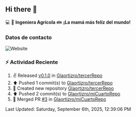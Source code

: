 ## Hi there 👋

:computer: :seedling: **Ingeniera Agrícola**
:family: **¡La mamá más felíz del mundo!**

### Datos de contacto

![Website](https://img.shields.io/website?url=https%3A%2F%2Fwww.linkedin.com%2Fin%2Falexandra-ortiz-rocha-180a008b%2F)

### :zap: Actividad Reciente

<!--RECENT_ACTIVITY:start-->
1. ✌️ Released [v0.1.0](https://github.com/Glaortizro/tercerRepo/releases/tag/v0.1.0) in [Glaortizro/tercerRepo](https://github.com/Glaortizro/tercerRepo)<br>
2. ⬆️ Pushed 1 commit(s) to [Glaortizro/tercerRepo](https://github.com/Glaortizro/tercerRepo)<br>
3. 📔 Created new repository [Glaortizro/tercerRepo](https://github.com/Glaortizro/tercerRepo)<br>
4. ⬆️ Pushed 2 commit(s) to [Glaortizro/miCuartoRepo](https://github.com/Glaortizro/miCuartoRepo)<br>
5. 🎉 Merged PR [#3](https://github.com/Glaortizro/miCuartoRepo/pull/3) in [Glaortizro/miCuartoRepo](https://github.com/Glaortizro/miCuartoRepo)<br>
<!--RECENT_ACTIVITY:end-->
<!--RECENT_ACTIVITY:last_update-->
Last Updated: Saturday, September 6th, 2025, 12:39:06 PM
<!--RECENT_ACTIVITY:last_update_end-->

